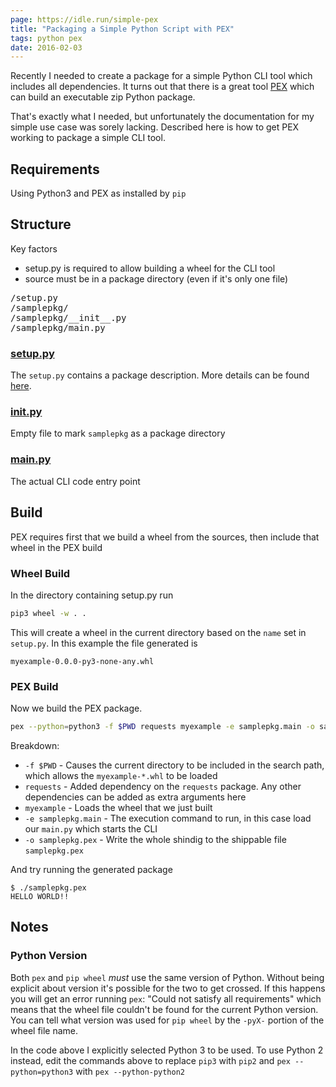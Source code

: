 ```yaml
---
page: https://idle.run/simple-pex
title: "Packaging a Simple Python Script with PEX"
tags: python pex
date: 2016-02-03
---
```


Recently I needed to create a package for a simple Python CLI tool which includes all dependencies.
It turns out that there is a great tool [PEX](https://pex.readthedocs.org/en/stable/) which can build
an executable zip Python package.

That's exactly what I needed, but unfortunately the documentation for my simple use case was sorely lacking. Described here is how to get PEX working to package a simple CLI tool.

## Requirements

Using Python3 and PEX as installed by `pip`

## Structure

Key factors
* setup.py is required to allow building a wheel for the CLI tool
* source must be in a package directory (even if it's only one file)

<pre>
/setup.py
/samplepkg/
/samplepkg/__init__.py
/samplepkg/main.py
</pre>

### [setup.py](https://github.com/idlerun/simple-pex/blob/master/setup.py)

The `setup.py` contains a package description. More details can be found [here](https://docs.python.org/3.5/distutils/setupscript.html).

### [__init__.py](https://github.com/idlerun/simple-pex/blob/master/samplepkg/__init__.py)

Empty file to mark `samplepkg` as a package directory

### [main.py](https://github.com/idlerun/simple-pex/blob/master/samplepkg/main.py)

The actual CLI code entry point

## Build

PEX requires first that we build a wheel from the sources, then include that wheel in the PEX build

### Wheel Build

In the directory containing setup.py run

``` bash
pip3 wheel -w . .
```

This will create a wheel in the current directory based on the `name` set in `setup.py`.
In this example the file generated is

`myexample-0.0.0-py3-none-any.whl`

### PEX Build

Now we build the PEX package.

``` bash
pex --python=python3 -f $PWD requests myexample -e samplepkg.main -o samplepkg.pex
```

Breakdown:

* `-f $PWD` - Causes the current directory to be included in the search path, which allows the `myexample-*.whl` to be loaded
* `requests` - Added dependency on the `requests` package. Any other dependencies can be added as extra arguments here
* `myexample` - Loads the wheel that we just built
* `-e samplepkg.main` - The execution command to run, in this case load our `main.py` which starts the CLI
* `-o samplepkg.pex` - Write the whole shindig to the shippable file `samplepkg.pex`

And try running the generated package

``` text
$ ./samplepkg.pex
HELLO WORLD!!
```

## Notes

### Python Version

Both `pex` and `pip wheel` *must* use the same version of Python. Without being explicit about version it's possible for the two to get crossed. If this happens you will get an error running `pex`: "Could not satisfy all requirements" which means that the wheel file couldn't be found for the current Python version. You can tell what version was used for `pip wheel` by the `-pyX-` portion of the wheel file name.

In the code above I explicitly selected Python 3 to be used.
To use Python 2 instead, edit the commands above to replace `pip3` with `pip2` and `pex --python=python3` with `pex --python-python2`

